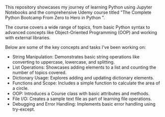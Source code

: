 This repository showcases my journey of learning Python using Jupyter Notebooks
and the comprehensive Udemy course titled "The Complete Python Bootcamp From Zero to Hero in Python
".

The course covers a wide range of topics, from basic Python syntax to advanced
concepts like Object-Oriented Programming (OOP) and working with external libraries. 


Below are some of the key concepts and tasks I've been working on:

- String Manipulation: Demonstrates basic string operations like converting to uppercase, lowercase, and splitting.
- List Operations: Showcases adding elements to a list and counting the number of topics covered.
- Dictionary Usage: Explores adding and updating dictionary elements.
- Functions and Scope: Includes a simple function to calculate the area of a circle.
- OOP: Introduces a Course class with basic attributes and methods.
- File I/O: Creates a sample text file as part of learning file operations.
- Debugging and Error Handling: Implements basic error handling using try-except.
